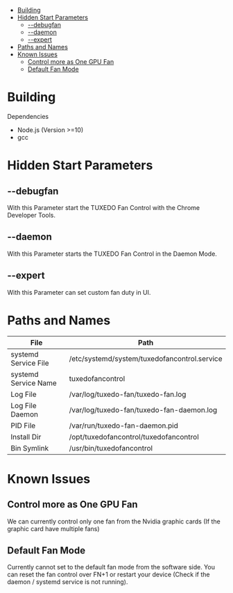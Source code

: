 <!-- TOC -->

- [Building](#building)
- [Hidden Start Parameters](#hidden-start-parameters)
    - [--debugfan](#--debugfan)
    - [--daemon](#--daemon)
    - [--expert](#--expert)
- [Paths and Names](#paths-and-names)
- [Known Issues](#known-issues)
    - [Control more as One GPU Fan](#control-more-as-one-gpu-fan)
    - [Default Fan Mode](#default-fan-mode)

<!-- /TOC -->

# Building

Dependencies
- Node.js (Version >=10)
- gcc

# Hidden Start Parameters

## --debugfan
With this Parameter start the TUXEDO Fan Control with the Chrome Developer Tools.

## --daemon
With this Parameter starts the TUXEDO Fan Control in the Daemon Mode.

## --expert
With this Parameter can set custom fan duty in UI.

# Paths and Names

| File                  | Path                                          |
|-----------------------|-----------------------------------------------|
| systemd Service File  | /etc/systemd/system/tuxedofancontrol.service  |
| systemd Service Name  | tuxedofancontrol                              |
| Log File              | /var/log/tuxedo-fan/tuxedo-fan.log            |
| Log File Daemon       | /var/log/tuxedo-fan/tuxedo-fan-daemon.log     |
| PID File              | /var/run/tuxedo-fan-daemon.pid                |
| Install Dir           | /opt/tuxedofancontrol/tuxedofancontrol        |
| Bin Symlink           | /usr/bin/tuxedofancontrol                     |

# Known Issues

## Control more as One GPU Fan
We can currently control only one fan from the Nvidia graphic cards (If the graphic card have multiple fans)

## Default Fan Mode
Currently cannot set to the default fan mode from the software side. You can reset the fan control over FN+1 or restart your device (Check if the daemon / systemd service is not running).

